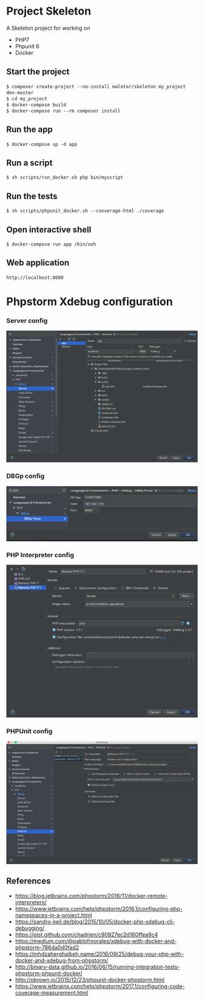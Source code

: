 # Project Skeleton

A Skeleton project for working on

- PHP7
- Phpunit 6
- Docker

## Start the project

    $ composer create-project --no-install malotor/skeleton my_project dev-master
    $ cd my_project
    $ docker-compose build
    $ docker-compose run --rm composer install
    
## Run the app
    
    $ docker-compose up -d app
    
## Run a script
    
    $ sh scripts/run_docker.sh php bin/myscript
    
## Run the tests

    $ sh scripts/phpunit_docker.sh --converage-html ./coverage

## Open interactive shell

    $ docker-compose run app /bin/ash
    
## Web application

    http://localhost:8080

# Phpstorm Xdebug configuration

### Server config

![PHPStorm Server configuration](./docs/server_config.png)

### DBGp config

![PHPStorm DBGp configuration](./docs/DBGP_config.png)

### PHP Interpreter config
![PHPStorm Interpreter configuration](./docs/interpreter_config.png)

### PHPUnit config
![PHPStorm PHPUNIT configuration](./docs/phpunit_config.png)
 
 
## References

- https://blog.jetbrains.com/phpstorm/2016/11/docker-remote-interpreters/
- https://www.jetbrains.com/help/phpstorm/2016.1/configuring-php-namespaces-in-a-project.html
- https://sandro-keil.de/blog/2015/10/05/docker-php-xdebug-cli-debugging/
- https://gist.github.com/chadrien/c90927ec2d160ffea9c4
- https://medium.com/@pablofmorales/xdebug-with-docker-and-phpstorm-786da0d0fad2
- https://mhdzaherghaibeh.name/2016/09/25/debug-your-php-with-docker-and-xdebug-from-phpstorm/
- http://binary-data.github.io/2016/06/15/running-integration-tests-phpstorm-phpunit-docker/
- http://obrown.io/2015/12/23/phpunit-docker-phpstorm.html
- https://www.jetbrains.com/help/phpstorm/2017.1/configuring-code-coverage-measurement.html